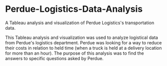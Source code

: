 # Perdue-Logistics-Data-Analysis
A Tableau analysis and visualization of Perdue Logistics's transportation data.

This Tableau analysis and visualization was used to analyze logistical data from Perdue's logistics department. Perdue was looking for a way to reduce their costs in relation to held time (when a truck is held at a delivery location for more than an hour). The purpose of this analysis was to find the answers to specific questions asked by Perdue.
